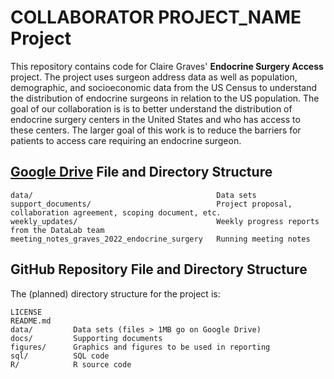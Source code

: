 <!--
DataLab Project Template

Replace allcaps text with your project details. PROJECT_NAME should be your
project's short name.

In the listing of directories, delete anything that isn't relevant to your
project.
-->

# COLLABORATOR PROJECT_NAME Project

This repository contains code for Claire Graves' **Endocrine Surgery Access** project. The
project uses surgeon address data as well as population, demographic, and socioeconomic data from the US Census to understand the distribution of endocrine surgeons in relation to the US population. The goal of our collaboration is is to better understand the distribution of endocrine surgery centers in the United States and who has access to these centers.  The larger goal of this work is to reduce the barriers for patients to access care requiring an endocrine surgeon.

## [Google Drive](https://drive.google.com/drive/u/1/folders/1POVnOPgrcC_XViM0zDdMv2O-9B8ixRGT) File and Directory Structure

```
data/                                         Data sets
support_documents/                            Project proposal, collaboration agreement, scoping document, etc.
weekly_updates/                               Weekly progress reports from the DataLab team
meeting_notes_graves_2022_endocrine_surgery   Running meeting notes

```


## GitHub Repository File and Directory Structure

The (planned) directory structure for the project is:

```
LICENSE
README.md
data/         Data sets (files > 1MB go on Google Drive)
docs/         Supporting documents
figures/      Graphics and figures to be used in reporting
sql/          SQL code
R/            R source code
```

<!--
The files in the `data/` directory are:

```

```
-->
